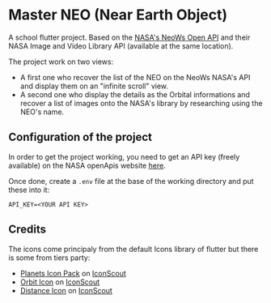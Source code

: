 # Master NEO (Near Earth Object)

A school flutter project.
Based on the [NASA's NeoWs Open API](https://api.nasa.gov/) and their NASA Image and Video Library API (available at the same location).

The project work on two views:
 - A first one who recover the list of the NEO on the NeoWs NASA's API and display them on an "infinite scroll" view.
 - A second one who display the details as the Orbital informations and recover a list of images onto the NASA's library by researching using the NEO's name.

## Configuration of the project

In order to get the project working, you need to get an API key (freely available) on the NASA openApis website [here](https://api.nasa.gov/).

Once done, create a `.env` file at the base of the working directory and put these into it:
```env
API_KEY=<YOUR API KEY>
```

## Credits

The icons come principaly from the default Icons library of flutter but there is some from tiers party:
 - [Planets Icon Pack](https://iconscout.com/icon-pack/planets-1) on [IconScout](https://iconscout.com)
 - [Orbit Icon](https://iconscout.com/icons/orbit) on [IconScout](https://iconscout.com)
 - [Distance Icon](https://iconscout.com/icons/distance) on [IconScout](https://iconscout.com)
